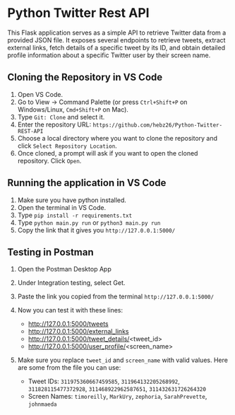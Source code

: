 # Python Twitter Rest API

This Flask application serves as a simple API to retrieve Twitter data from a provided JSON file. It exposes several endpoints to retrieve tweets, extract external links, fetch details of a specific tweet by its ID, and obtain detailed profile information about a specific Twitter user by their screen name.

## Cloning the Repository in VS Code

1. Open VS Code.
2. Go to View -> Command Palette (or press `Ctrl+Shift+P` on Windows/Linux, `Cmd+Shift+P` on Mac).
3. Type `Git: Clone` and select it.
4. Enter the repository URL: `https://github.com/hebz26/Python-Twitter-REST-API`
5. Choose a local directory where you want to clone the repository and click `Select Repository Location`.
6. Once cloned, a prompt will ask if you want to open the cloned repository. Click `Open`.

## Running the application in VS Code

1. Make sure you have python installed.
2. Open the terminal in VS Code.
3. Type `pip install -r requirements.txt`
4. Type `python main.py run` or `python3 main.py run`
5. Copy the link that it gives you `http://127.0.0.1:5000/`

## Testing in Postman

1. Open the Postman Desktop App
2. Under Integration testing, select Get.
3. Paste the link you copied from the terminal `http://127.0.0.1:5000/`
4. Now you can test it with these lines:

   - http://127.0.0.1:5000/tweets
   - http://127.0.0.1:5000/external_links
   - http://127.0.0.1:5000/tweet_details/<tweet_id>
   - http://127.0.0.1:5000/user_profile/<screen_name>

5. Make sure you replace `tweet_id` and `screen_name` with valid values.
   Here are some from the file you can use:
   - Tweet IDs: `311975360667459585`, `311964132205268992`, `311828115477372928`, `311468922962587651`, `311432631726264320`
   - Screen Names: `timoreilly`, `MarkUry`, `zephoria`, `SarahPrevette`, `johnmaeda`
